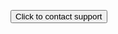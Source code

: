 <html>
  <script type='text/javascript'>
		function initEmbeddedMessaging() {
			try {
				embeddedservice_bootstrap.settings.language = 'en_US'; // For example, enter 'en' or 'en-US'
	
				embeddedservice_bootstrap.init(
					'00D8Z000000sp44',
					'Messaging_for_In_App_and_Web_GitHub',
					'https://infallibletechiemiaw.my.site.com/ESWMessagingforInAppa1676392506026',
					{
						scrt2URL: 'https://infallibletechiemiaw.my.salesforce-scrt.com'
					}
				);
			} catch (err) {
				console.error('Error loading Embedded Messaging: ', err);
			}
		};
  </script>
  <script type='text/javascript' src='https://infallibletechiemiaw.my.site.com/ESWMessagingforInAppa1676392506026/assets/js/bootstrap.min.js' onload='initEmbeddedMessaging()'></script>
  
  <button id="launchChatButton" onclick="launchChat()">Click to contact support</button>
  
  <script>
      function launchChat() {
          embeddedservice_bootstrap.utilAPI.launchChat()
              .then(() => {
                  disableLaunchChatButton();
              }).catch(() => {
                  hideLaunchChatButton();
              }).finally(() => {
                  logEndUserAttemptToChat();
              });
      }
  </script>
</html>
